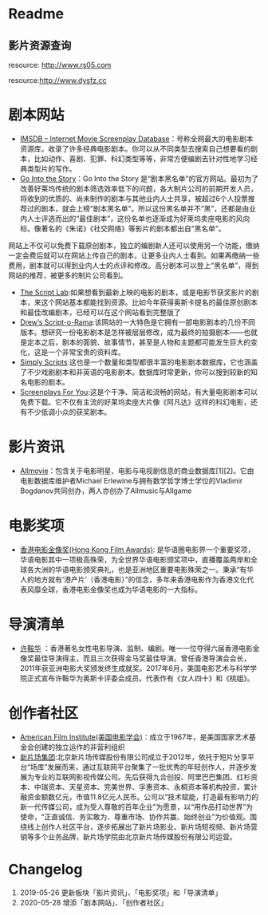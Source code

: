 # Readme

## 影片资源查询

resource: http://www.rs05.com

resource:http://www.dysfz.cc

# 剧本网站

- [IMSDB – Internet Movie Screenplay Database](http://www.imsdb.com/)：号称全网最大的电影剧本资源库，收录了许多经典电影剧本。你可以从不同类型去搜索自己想要看的剧本，比如动作、喜剧、犯罪、科幻类型等等，非常方便编剧去针对性地学习经典类型片的写作。
- [Go Into the Story](http://gointothestory.blcklst.com/free-script-downloads/)：Go Into the Story 是“剧本黑名单”的官方网站。最初为了改善好莱坞传统的剧本筛选效率低下的问题，各大制片公司的前期开发人员，将收到的优质的、尚未制作的剧本与其他业内人士共享，被超过6个人投票推荐过的剧本，就会上榜“剧本黑名单”。所以这份黑名单并不“黑”，还都是由业内人士评选而出的“最佳剧本”，这份名单也逐渐成为好莱坞卖座电影的风向标。像著名的《朱诺》《社交网络》等影片的剧本都出自“黑名单”。

网站上不仅可以免费下载原创剧本，独立的编剧新人还可以使用另一个功能，缴纳一定会费后就可以在网站上传自己的剧本，让更多业内人士看到。如果再缴纳一些费用，剧本就可以得到业内人士的点评和修改。高分剧本可以登上“黑名单”，得到网站的推荐，被更多的制片公司看到。
- [The Script Lab](https://thescriptlab.com/):如果想看到最新上映的电影的剧本，或是电影节获奖影片的剧本，来这个网站基本都能找到资源。比如今年获得奥斯卡提名的最佳原创剧本和最佳改编剧本，已经可以在这个网站看到完整版了
- [Drew’s Script-o-Rama](http://www.script-o-rama.com/snazzy/table.html):该网站的一大特色是它拥有一部电影剧本的几份不同版本。想研究一份电影剧本是怎样被层层修改，成为最终的拍摄剧本——也就是定本之后，剧本的面貌、故事情节，甚至是人物和主题都可能发生巨大的变化，这是一个非常宝贵的资料库。
- [Simply Scripts](http://www.simplyscripts.com/movie.html):这也是一个数量和类型都很丰富的电影剧本数据库，它也涵盖了不少戏剧剧本和非英语的电影剧本。数据库时常更新，你可以搜到较新的知名电影的剧本。
- [Screenplays For You](http://sfy.ru/):这是个干净、简洁和流畅的网站，有大量电影剧本可以免费下载。它不仅有主流的好莱坞卖座大片像《阿凡达》这样的科幻电影，还有不少低调小众的获奖剧本。




# 影片资讯

- [Allmovie](https://www.allmovie.com/)：包含关于电影明星、电影与电视剧信息的商业数据库[1][2]。它由电影数据库维护者Michael Erlewine与拥有数学哲学博士学位的Vladimir Bogdanov共同创办，两人亦创办了Allmusic与Allgame

# 电影奖项

- [香港电影金像奖(Hong Kong Film Awards)](https://zh.wikipedia.org/wiki/%E9%A6%99%E6%B8%AF%E9%9B%BB%E5%BD%B1%E9%87%91%E5%83%8F%E7%8D%8E): 是华语圈电影界一个重要奖项，华语电影其中一项极高殊荣，为全世界华语电影颁奖项中，直播覆盖两岸和全球各大洲的华语电影颁奖典礼，也是亚洲地区重要电影殊荣之一。秉承“有华人的地方就有‘港产片’（香港电影）”的信念，多年来香港电影作为香港文化代表风靡全球，香港电影金像奖也成为华语电影的一大指标。

# 导演清单
- [许鞍华](https://zh.wikipedia.org/wiki/%E8%A8%B1%E9%9E%8D%E8%8F%AF) ：香港著名女性电影导演、监制、编剧。唯一一位夺得六届香港电影金像奖最佳导演得主，而且三次获得金马奖最佳导演。曾任香港导演会会长，2011年获亚洲电影大奖颁发终生成就奖。2017年6月，美国电影艺术与科学学院正式宣布许鞍华为奥斯卡评委会成员。代表作有《女人四十》和《桃姐》。

# 创作者社区
- [American Film Institute(美国电影学会)](https://www.afi.com/)：成立于1967年，是美国国家艺术基金会创建的独立运作的非营利组织
- [新片场集团](https://www.xinpianchang.com/aboutus/aboutus):北京新片场传媒股份有限公司成立于2012年，依托于短片分享平台“场库”发展而来，通过互联网平台聚集了一批优秀的年轻创作人，并逐步发展为专业的互联网影视传媒公司。先后获得九合创投、阿里巴巴集团、红杉资本、中瑞资本、天星资本、完美世界、孚惠资本、永桐资本等机构投资，累计融资金额数亿元，市值11.8亿元人民币。公司以“技术赋能，打造最有影响力的新一代传媒公司，成为受人尊敬的百年企业”为愿景，以“用作品打动世界”为使命，“正直诚信、务实敢为、尊重市场、协作共赢、始终创业”为价值观。围绕线上创作人社区平台，逐步拓展出了新片场影业、新片场短视频、新片场营销等多个业务品牌，新片场学院由北京新片场传媒股份有限公司运营。

# Changelog
1. 2019-05-26 更新板块「影片资讯」、「电影奖项」和「导演清单」
2. 2020-05-28 增添「剧本网站」、「创作者社区」

